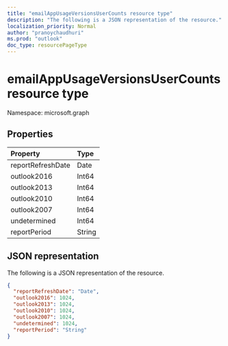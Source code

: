 ```yaml
---
title: "emailAppUsageVersionsUserCounts resource type"
description: "The following is a JSON representation of the resource."
localization_priority: Normal
author: "pranoychaudhuri"
ms.prod: "outlook"
doc_type: resourcePageType
---
```


# emailAppUsageVersionsUserCounts resource type

Namespace: microsoft.graph

## Properties

| Property          | Type   |
| :---------------- | :----- |
| reportRefreshDate | Date   |
| outlook2016       | Int64  |
| outlook2013       | Int64  |
| outlook2010       | Int64  |
| outlook2007       | Int64  |
| undetermined      | Int64  |
| reportPeriod      | String |

## JSON representation

The following is a JSON representation of the resource.

<!-- {
  "blockType": "resource",
  "@odata.type": "microsoft.graph.emailAppUsageVersionsUserCounts"
} -->

```json
{
  "reportRefreshDate": "Date", 
  "outlook2016": 1024, 
  "outlook2013": 1024, 
  "outlook2010": 1024, 
  "outlook2007": 1024, 
  "undetermined": 1024, 
  "reportPeriod": "String"
}
```

